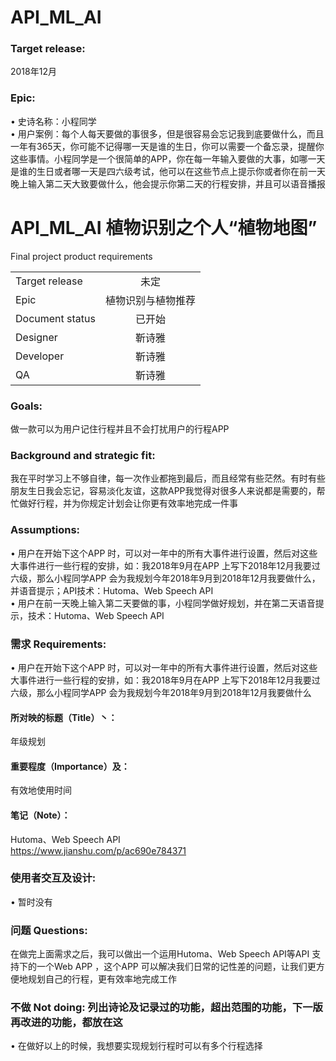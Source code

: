 # API_ML_AI
### Target release: 
2018年12月<Br/>
### Epic:<Br/> 
•	史诗名称：小程同学<Br/> 
•	用户案例：每个人每天要做的事很多，但是很容易会忘记我到底要做什么，而且一年有365天，你可能不记得哪一天是谁的生日，你可以需要一个备忘录，提醒你这些事情。小程同学是一个很简单的APP，你在每一年输入要做的大事，如哪一天是谁的生日或者哪一天是四六级考试，他可以在这些节点上提示你或者你在前一天晚上输入第二天大致要做什么，他会提示你第二天的行程安排，并且可以语音播报<Br/> 
# API_ML_AI 植物识别之个人“植物地图”
Final project product requirements


|         |            |
| ------------- |:-------------:|
| Target release     | 未定 |
| Epic      |  植物识别与植物推荐   |
| Document status | 已开始      |
| Designer        | 靳诗雅 |
| Developer       | 靳诗雅 |
| QA | 靳诗雅  |
### Goals: 
做一款可以为用户记住行程并且不会打扰用户的行程APP<Br/> 
### Background and strategic fit: 
我在平时学习上不够自律，每一次作业都拖到最后，而且经常有些茫然。有时有些朋友生日我会忘记，容易淡化友谊，这款APP我觉得对很多人来说都是需要的，帮忙做好行程，并为你规定计划会让你更有效率地完成一件事<Br/> 
### Assumptions: 
•	用户在开始下这个APP 时，可以对一年中的所有大事件进行设置，然后对这些大事件进行一些行程的安排，如：我2018年9月在APP 上写下2018年12月我要过六级，那么小程同学APP 会为我规划今年2018年9月到2018年12月我要做什么，并语音提示；API技术：Hutoma、Web Speech API<Br/> 
•	用户在前一天晚上输入第二天要做的事，小程同学做好规划，并在第二天语音提示，技术：Hutoma、Web Speech API<Br/> 
### 需求 Requirements: 
•	用户在开始下这个APP 时，可以对一年中的所有大事件进行设置，然后对这些大事件进行一些行程的安排，如：我2018年9月在APP 上写下2018年12月我要过六级，那么小程同学APP 会为我规划今年2018年9月到2018年12月我要做什么<Br/> 
#### 所对映的标题（Title）丶：
年级规划<Br/> 
#### 重要程度（Importance）及：
有效地使用时间<Br/> 
#### 笔记（Note）：
Hutoma、Web Speech API<Br/> 
https://www.jianshu.com/p/ac690e784371<Br/> 
### 使用者交互及设计:
•	暂时没有<Br/> 
### 问题 Questions: 
在做完上面需求之后，我可以做出一个运用Hutoma、Web Speech API等API 支持下的一个Web APP ，这个APP 可以解决我们日常的记性差的问题，让我们更方便地规划自己的行程，更有效率地完成工作<Br/> 
### 不做 Not doing: 列出诗论及记录过的功能，超出范围的功能，下一版再改进的功能，都放在这
•	在做好以上的时候，我想要实现规划行程时可以有多个行程选择<Br/> 
